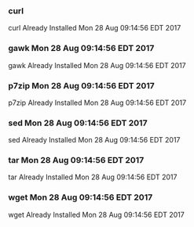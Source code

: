 ### curl 
curl Already Installed Mon 28 Aug 09:14:56 EDT 2017
### gawk Mon 28 Aug 09:14:56 EDT 2017
gawk Already Installed Mon 28 Aug 09:14:56 EDT 2017
### p7zip Mon 28 Aug 09:14:56 EDT 2017
p7zip Already Installed Mon 28 Aug 09:14:56 EDT 2017
### sed Mon 28 Aug 09:14:56 EDT 2017
sed Already Installed Mon 28 Aug 09:14:56 EDT 2017
### tar Mon 28 Aug 09:14:56 EDT 2017
tar Already Installed Mon 28 Aug 09:14:56 EDT 2017
### wget Mon 28 Aug 09:14:56 EDT 2017
wget Already Installed Mon 28 Aug 09:14:56 EDT 2017
